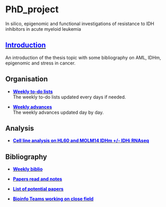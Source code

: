 # PhD_project
In silico, epigenomic and functional investigations of resistance to IDH inhibitors in acute myeloid leukemia

## [<span style="color:blue">Introduction</span>](https://alexishucteau.github.io/PhD_project/Bibliography/Introduction)

An introduction of the thesis topic with some bibliography on AML, IDHm, epigenomic and stress in cancer.


## Organisation


* [**<span style="color:blue">Weekly to-do lists</span>**](https://alexishucteau.github.io/PhD_project/Todo_list)  
The weekly to-do lists updated every days if needed.

* [**<span style="color:blue">Weekly advances</span>**](https://alexishucteau.github.io/PhD_project/Weekly_advances)  
The weekly advances updated day by day.


## Analysis

* [**<span style="color:blue">Cell line analysis on HL60 and MOLM14 IDHm +/- IDHi RNAseq</span>**](https://alexishucteau.github.io/PhD_project/Annalysis/HL60_MOLM14_RNAseq_analysis)


## Bibliography

* [**<span style="color:blue">Weekly biblio</span>**](https://alexishucteau.github.io/PhD_project/Bibliography/Paper_weekly_advances)

* [**<span style="color:blue">Papers read and notes</span>**](https://alexishucteau.github.io/PhD_project/Bibliography/Weekly_paper_notes/Paper_read_and_notes)

* [**<span style="color:blue">List of potential papers</span>**](https://alexishucteau.github.io/PhD_project/Bibliography/List_of_potential_interesting_papers)

* [**<span style="color:blue">Bioinfo Teams working on close field</span>**](https://alexishucteau.github.io/PhD_project/Bibliography/Bioinfo_Teams)
